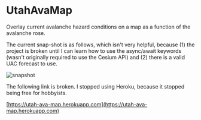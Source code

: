 # UtahAvaMap

Overlay current avalanche hazard conditions on a map as a function of the avalanche rose.

The current snap-shot is as follows, which isn't very helpful, because (1) the project is broken
until I can learn how to use the async/await keywords (wasn't originally required to use the
Cesium API) and (2) there is a valid UAC forecast to use.

![snapshot](https://github.com/spencerparkin/UtahAvaRose/blob/master/screen_shot.png?raw=true)

The following link is broken.  I stopped using Heroku, because it stopped being free for hobbyists.

[https://utah-ava-map.herokuapp.com](https://utah-ava-map.herokuapp.com)